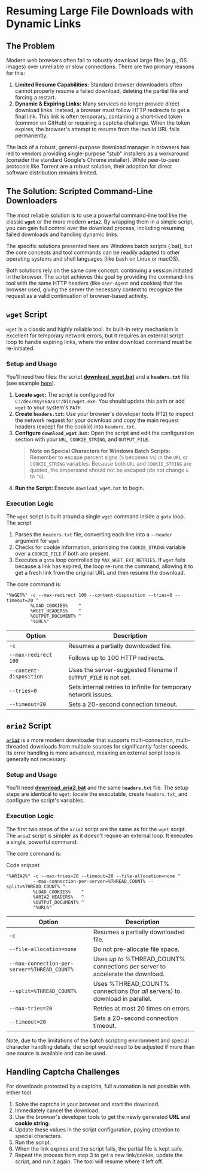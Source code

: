 # Resuming Large File Downloads with Dynamic Links

## The Problem

Modern web browsers often fail to robustly download large files (e.g., OS images) over unreliable or slow connections. There are two primary reasons for this:

1. **Limited Resume Capabilities:** Standard browser downloaders often cannot properly resume a failed download, deleting the partial file and forcing a restart.    
2. **Dynamic & Expiring Links:** Many services no longer provide direct download links. Instead, a browser must follow HTTP redirects to get a final link. This link is often temporary, containing a short-lived token (common on GitHub) or requiring a captcha challenge. When the token expires, the browser's attempt to resume from the invalid URL fails permanently.

The lack of a robust, general-purpose download manager in browsers has led to vendors providing single-purpose "stub" installers as a workaround (consider the standard Google's Chrome installer). While peer-to-peer protocols like Torrent are a robust solution, their adoption for direct software distribution remains limited.

## The Solution: Scripted Command-Line Downloaders

The most reliable solution is to use a powerful command-line tool like the classic **`wget`** or the more modern **`aria2`**. By wrapping them in a simple script, you can gain full control over the download process, including resuming failed downloads and handling dynamic links.

The specific solutions presented here are Windows batch scripts (.bat), but the core concepts and tool commands can be readily adapted to other operating systems and shell languages (like bash on Linux or macOS).

Both solutions rely on the same core concept: continuing a session initiated in the browser. The script achieves this goal by providing the command-line tool with the same HTTP headers (like `User-Agent` and cookies) that the browser used, giving the server the necessary context to recognize the request as a valid continuation of browser-based activity.

## `wget` Script

`wget` is a classic and highly reliable tool. Its built-in retry mechanism is excellent for temporary network errors, but it requires an external script loop to handle expiring links, where the entire download command must be re-initiated.

### Setup and Usage

You'll need two files: the script **[download_wget.bat](https://github.com/pchemguy/Field-Notes/blob/main/01-improving-large-file-downloads/download_wget.bat)** and a **`headers.txt`** file (see example [here](https://github.com/pchemguy/Field-Notes/blob/main/01-improving-large-file-downloads/headers.txt)).

1. **Locate `wget`:** The script is configured for `C:/dev/msys64/usr/bin/wget.exe`. You should update this path or add `wget` to your system's `PATH`.
2. **Create `headers.txt`:** Use your browser's developer tools (F12) to inspect the network request for your download and copy the main request headers (except for the cookie) into `headers.txt`.
3. **Configure `download_wget.bat`:** Open the script and edit the configuration section with your `URL`, `COOKIE_STRING`, and `OUTPUT_FILE`.
    > **Note on Special Characters for Windows Batch Scripts:** Remember to escape percent signs (`%` becomes `%%`) in the `URL` or `COOKIE_STRING` variables. Because both `URL` and `COOKIE_STRING` are quoted, the ampersand should not be escaped (do not change `&` to `^&`).
4. **Run the Script:** Execute `download_wget.bat` to begin.

### Execution Logic

The `wget` script is built around a single `wget` command inside a `goto` loop. The script
1. Parses the `headers.txt` file, converting each line into a `--header` argument for `wget`
2. Checks for cookie information, prioritizing the `COOKIE_STRING` variable over a `COOKIE_FILE` if both are present.
3. Executes a `goto` loop controlled by `MAX_WGET_EXT_RETRIES`. If `wget` fails because a link has expired, the loop re-runs the command, allowing it to get a fresh link from the original URL and then resume the download.

The core command is:

```
"%WGET%" -c --max-redirect 100 --content-disposition --tries=0 --timeout=20 ^
         %LOAD_COOKIES%    ^
         %WGET_HEADERS%    ^
         %OUTPUT_DOCUMENT% ^
         "%URL%"
```

| Option                  | Description                                                     |
| ----------------------- | --------------------------------------------------------------- |
| `-c`                    | Resumes a partially downloaded file.                            |
| `--max-redirect 100`    | Follows up to 100 HTTP redirects.                               |
| `--content-disposition` | Uses the server-suggested filename if `OUTPUT_FILE` is not set. |
| `--tries=0`             | Sets internal retries to infinite for temporary network issues. |
| `--timeout=20`          | Sets a 20-second connection timeout.                            |

## `aria2` Script

**[`aria2`](https://www.google.com/search?q=%5Bhttps://github.com/aria2/aria2/%5D\(https://github.com/aria2/aria2/\))** is a more modern downloader that supports multi-connection, multi-threaded downloads from multiple sources for significantly faster speeds. Its error handling is more advanced, meaning an external script loop is generally not necessary.

### Setup and Usage

You'll need **[download_aria2.bat](https://github.com/pchemguy/Field-Notes/blob/main/01-improving-large-file-downloads/download_aria2.bat)** and the same **`headers.txt`** file. The setup steps are identical to `wget`: locate the executable, create `headers.txt`, and configure the script's variables.

### Execution Logic

The first two steps of the `aria2` script are the same as for the `wget` script. The `aria2` script is simpler as it doesn't require an external loop. It executes a single, powerful command:

The core command is:

Code snippet

```
"%ARIA2%" -c --max-tries=20 --timeout=20 --file-allocation=none ^
          --max-connection-per-server=%THREAD_COUNT% --split=%THREAD_COUNT% ^
          %LOAD_COOKIES%    ^
          %ARIA2_HEADERS%   ^
          %OUTPUT_DOCUMENT% ^
          "%URL%"
```

| Option                                       | Description                                                                      |
| -------------------------------------------- | -------------------------------------------------------------------------------- |
| `-c`                                         | Resumes a partially downloaded file.                                             |
| `--file-allocation=none`                     | Do not pre-allocate file space.                                                  |
| `--max-connection-per-server=%THREAD_COUNT%` | Uses *up to* %THREAD_COUNT% connections *per* server to accelerate the download. |
| `--split=%THREAD_COUNT%`                     | Uses %THREAD_COUNT% connections (for *all* servers) to download in parallel.     |
| `--max-tries=20`                             | Retries at most 20 times on errors.                                              |
| `--timeout=20`                               | Sets a 20-second connection timeout.                                             |

Note, due to the limitations of the batch scripting environment and special character handling details, the script would need to be adjusted if more than one source is available and can be used.

## Handling Captcha Challenges

For downloads protected by a captcha, full automation is not possible with either tool.

1. Solve the captcha in your browser and start the download.
2. Immediately cancel the download.
3. Use the browser's developer tools to get the newly generated **URL** and **cookie string**.
4. Update these values in the script configuration, paying attention to special characters.
5. Run the script.
6. When the link expires and the script fails, the partial file is kept safe.
7. Repeat the process from step 3 to get a new link/cookie, update the script, and run it again. The tool will resume where it left off.
